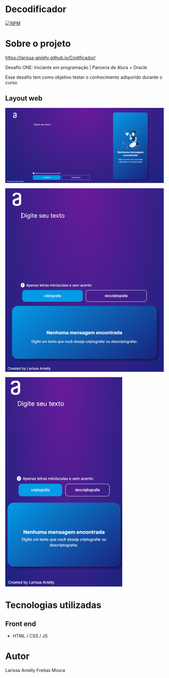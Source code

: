 # Decodificador 
[![NPM](https://img.shields.io/npm/l/react)](https://github.com/Larissa-Anielly/Codificador/blob/main/LICENSE) 

# Sobre o projeto

https://larissa-anielly.github.io/Codificador/

Desafio ONE: Iniciante em programação | Parceria de Alura + Oracle

Esse desafio tem como objetivo testar o conhecimento adiquirido durante o curso.

## Layout web
![Desktop](./ASSETS/IMG_README/codificador_desktop.png)

![Tablet](./ASSETS/IMG_README/codificador_tablet.png)

![Smartphone](./ASSETS/IMG_README/codificador_smartphone.png)

# Tecnologias utilizadas

## Front end
- HTML / CSS / JS 

# Autor

Larissa Anielly Freitas Moura


